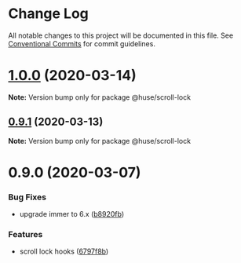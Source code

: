 # Change Log

All notable changes to this project will be documented in this file.
See [Conventional Commits](https://conventionalcommits.org) for commit guidelines.

# [1.0.0](https://github.com/ecomfe/react-hooks/compare/@huse/scroll-lock@0.9.0...@huse/scroll-lock@1.0.0) (2020-03-14)

**Note:** Version bump only for package @huse/scroll-lock





## [0.9.1](https://github.com/ecomfe/react-hooks/compare/@huse/scroll-lock@0.9.0...@huse/scroll-lock@0.9.1) (2020-03-13)

**Note:** Version bump only for package @huse/scroll-lock





# 0.9.0 (2020-03-07)


### Bug Fixes

* upgrade immer to 6.x ([b8920fb](https://github.com/ecomfe/react-hooks/commit/b8920fb67a14bd111b543efdcd58b67b8277ba46))


### Features

* scroll lock hooks ([6797f8b](https://github.com/ecomfe/react-hooks/commit/6797f8ba8ad1e1c7b5d0841816d928d56bd17769))
